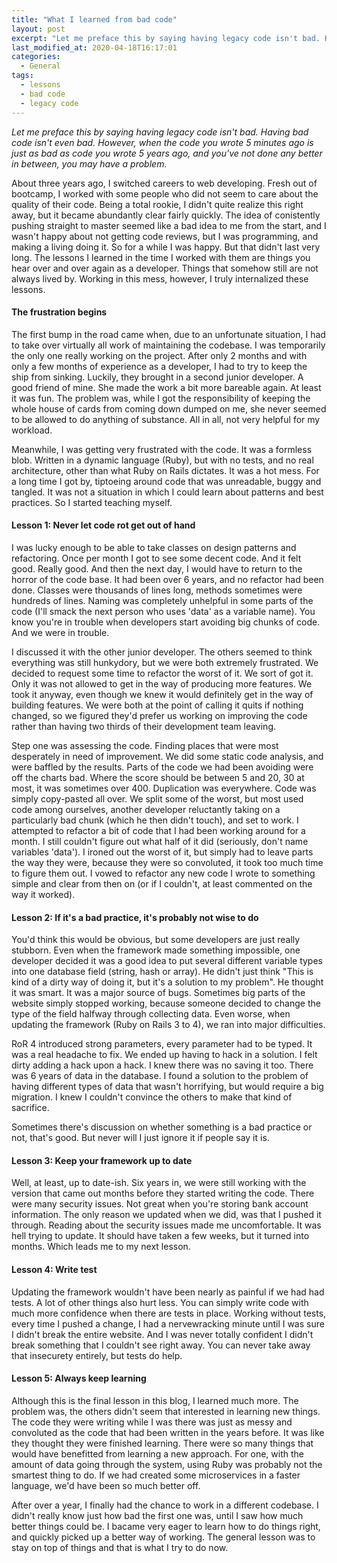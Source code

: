 ```yaml
---
title: "What I learned from bad code"
layout: post
excerpt: "Let me preface this by saying having legacy code isn't bad. Having bad code isn't even bad. However, when the code you wrote 5 minutes ago is just as bad as code you wrote 5 years ago, and just as bad as everything in between, you may have a problem."
last_modified_at: 2020-04-18T16:17:01
categories:
  - General
tags:
  - lessons
  - bad code
  - legacy code
---
```


_Let me preface this by saying having legacy code isn't bad. Having bad code isn't even bad. However, when the code you wrote 5 minutes ago is just as bad as code you wrote 5 years ago, and you've not done any better in between, you may have a problem._

About three years ago, I switched careers to web developing. Fresh out of bootcamp, I worked with some people who did not seem to care about the quality of their code. Being a total rookie, I didn't quite realize this right away, but it became abundantly clear fairly quickly. The idea of conistently pushing straight to master seemed like a bad idea to me from the start, and I wasn't happy about not getting code reviews, but I was programming, and making a living doing it. So for a while I was happy. But that didn't last very long. The lessons I learned in the time I worked with them are things you hear over and over again as a developer. Things that somehow still are not always lived by. Working in this mess, however, I truly internalized these lessons.

#### The frustration begins
The first bump in the road came when, due to an unfortunate situation, I had to take over virtually all work of maintaining the codebase. I was temporarily the only one really working on the project. After only 2 months and with only a few months of experience as a developer, I had to try to keep the ship from sinking. Luckily, they brought in a second junior developer. A good friend of mine. She made the work a bit more bareable again. At least it was fun. The problem was, while I got the responsibility of keeping the whole house of cards from coming down dumped on me, she never seemed to be allowed to do anything of substance. All in all, not very helpful for my workload.

Meanwhile, I was getting very frustrated with the code. It was a formless blob. Written in a dynamic language (Ruby), but with no tests, and no real architecture, other than what Ruby on Rails dictates. It was a hot mess. For a long time I got by, tiptoeing around code that was unreadable, buggy and tangled. It was not a situation in which I could learn about patterns and best practices. So I started teaching myself.

#### Lesson 1: Never let code rot get out of hand
I was lucky enough to be able to take classes on design patterns and refactoring. Once per month I got to see some decent code. And it felt good. Really good. And then the next day, I would have to return to the horror of the code base. It had been over 6 years, and no refactor had been done. Classes were thousands of lines long, methods sometimes were hundreds of lines. Naming was completely unhelpful in some parts of the code (I'll smack the next person who uses 'data' as a variable name). You know you're in trouble when developers start avoiding big chunks of code. And we were in trouble.

I discussed it with the other junior developer. The others seemed to think everything was still hunkydory, but we were both extremely frustrated. We decided to request some time to refactor the worst of it. We sort of got it. Only it was not allowed to get in the way of producing more features. We took it anyway, even though we knew it would definitely get in the way of building features. We were both at the point of calling it quits if nothing changed, so we figured they'd prefer us working on improving the code rather than having two thirds of their development team leaving.

Step one was assessing the code. Finding places that were most desperately in need of improvement. We did some static code analysis, and were baffled by the results. Parts of the code we had been avoiding were off the charts bad. Where the score should be between 5 and 20, 30 at most, it was sometimes over 400. Duplication was everywhere. Code was simply copy-pasted all over. We split some of the worst, but most used code among ourselves, another developer reluctantly taking on a particularly bad chunk (which he then didn't touch), and set to work. I attempted to refactor a bit of code that I had been working around for a month. I still couldn't figure out what half of it did (seriously, don't name variables 'data'). I ironed out the worst of it, but simply had to leave parts the way they were, because they were so convoluted, it took too much time to figure them out. I vowed to refactor any new code I wrote to something simple and clear from then on (or if I couldn't, at least commented on the way it worked).

#### Lesson 2: If it's a bad practice, it's probably not wise to do
You'd think this would be obvious, but some developers are just really stubborn. Even when the framework made something impossible, one developer decided it was a good idea to put several different variable types into one database field (string, hash or array). He didn't just think "This is kind of a dirty way of doing it, but it's a solution to my problem". He thought it was smart. It was a major source of bugs. Sometimes big parts of the website simply stopped working, because someone decided to change the type of the field halfway through collecting data. Even worse, when updating the framework (Ruby on Rails 3 to 4), we ran into major difficulties.

RoR 4 introduced strong parameters, every parameter had to be typed. It was a real headache to fix. We ended up having to hack in a solution. I felt dirty adding a hack upon a hack. I knew there was no saving it too. There was 6 years of data in the database. I found a solution to the problem of having different types of data that wasn't horrifying, but would require a big migration. I knew I couldn't convince the others to make that kind of sacrifice.

Sometimes there's discussion on whether something is a bad practice or not, that's good. But never will I just ignore it if people say it is.

#### Lesson 3: Keep your framework up to date
Well, at least, up to date-ish. Six years in, we were still working with the version that came out months before they started writing the code. There were many security issues. Not great when you're storing bank account information. The only reason we updated when we did, was that I pushed it through. Reading about the security issues made me uncomfortable. It was hell trying to update. It should have taken a few weeks, but it turned into months. Which leads me to my next lesson.

#### Lesson 4: Write test
Updating the framework wouldn't have been nearly as painful if we had had tests. A lot of other things also hurt less. You can simply write code with much more confidence when there are tests in place. Working without tests, every time I pushed a change, I had a nervewracking minute until I was sure I didn't break the entire website. And I was never totally confident I didn't break something that I couldn't see right away. You can never take away that insecurety entirely, but tests do help.

#### Lesson 5: Always keep learning
Although this is the final lesson in this blog, I learned much more. The problem was, the others didn't seem that interested in learning new things. The code they were writing while I was there was just as messy and convoluted as the code that had been written in the years before. It was like they thought they were finished learning. There were so many things that would have benefitted from learning a new approach. For one, with the amount of data going through the system, using Ruby was probably not the smartest thing to do. If we had created some microservices in a faster language, we'd have been so much better off.

After over a year, I finally had the chance to work in a different codebase. I didn't really know just how bad the first one was, until I saw how much better things could be. I bacame very eager to learn how to do things right, and quickly picked up a better way of working. The general lesson was to stay on top of things and that is what I try to do now.
